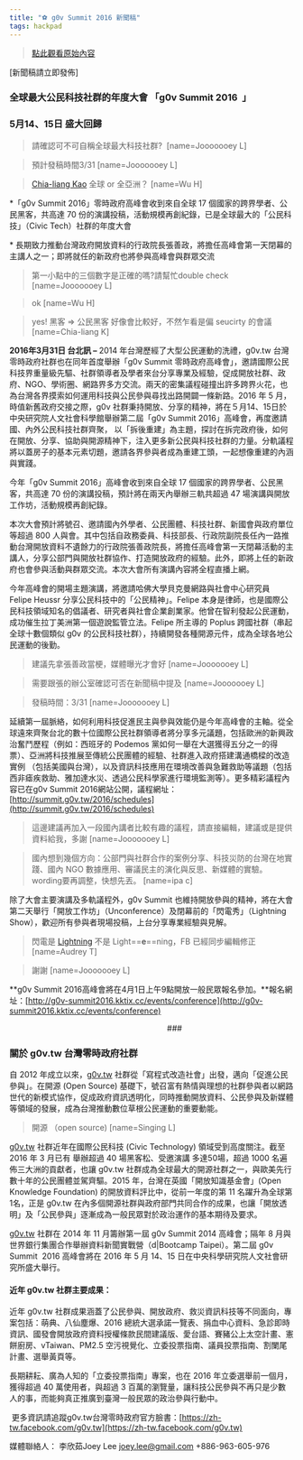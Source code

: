 ```yaml
---
title: "⚽ g0v Summit 2016 新聞稿"
tags: hackpad
---
```


> [點此觀看原始內容](https://g0v.hackpad.tw/DMND6B00v5c)


\[新聞稿請立即發佈\]

### 全球最大公民科技社群的年度大會 「g0v Summit 2016  」

### 5月14、15日 盛大回歸


> 請確認可不可自稱全球最大科技社群? 
> [name=Jooooooey L]

> 預計發稿時間3/31
> [name=Jooooooey L]

> [Chia-liang Kao](https://g0v.hackpad.tw/ep/profile/AHlg3ouwI8g) 全球 or 全亞洲？
> [name=Wu H]


*「g0v Summit 2016」零時政府高峰會收到來自全球 17 個國家的跨界學者、公民黑客，共高達 70 份的演講投稿，活動規模再創紀錄，已是全球最大的「公民科技」（Civic Tech）社群的年度大會

\* 長期致力推動台灣政府開放資料的行政院長張善政，將擔任高峰會第一天閉幕的主講人之一；即將就任的新政府也將參與高峰會與群眾交流

> 第一小點中的三個數字是正確的嗎?請幫忙double check 
> [name=Jooooooey L]

> ok
> [name=Wu H]

> yes! 黑客 => 公民黑客 好像會比較好，不然乍看是偏 seucirty 的會議
> [name=Chia-liang K]



**2016年3月31日 台北訊 –** 2014  年台灣歷經了大型公民運動的洗禮，g0v.tw  台灣零時政府社群也在同年首度舉辦「g0v Summit 零時政府高峰會」，邀請國際公民科技界重量級先驅、社群領導者及學者來台分享專業及經驗，促成開放社群、政府、NGO、學術圈、網路界多方交流。兩天的密集議程碰撞出許多跨界火花，也為台灣各界摸索如何運用科技與公民參與尋找出路開闢一條新路。2016  年  5  月，時值新舊政府交接之際，g0v 社群秉持開放、分享的精神，將在５月14、15日於中央研究院人文社會科學館舉辦第二屆「g0v Summit 2016」高峰會，再度邀請國、內外公民科技社群齊聚， 以「拆後重建」為主題，探討在拆完政府後，如何在開放、分享、協助與開源精神下，注入更多新公民與科技社群的力量。分軌議程將以蓋房子的基本元素切題，邀請各界參與者成為重建工頭，一起想像重建的內涵與實踐。

今年「g0v Summit 2016」高峰會收到來自全球 17 個國家的跨界學者、公民黑客，共高達 70 份的演講投稿，預計將在兩天內舉辦三軌共超過 47 場演講與開放工作坊，活動規模再創紀錄。

本次大會預計將號召、邀請國內外學者、公民團體、科技社群、新國會與政府單位等超過 800 人與會。其中包括自政務委員、科技部長、行政院副院長任內一路推動台灣開放資料不遺餘力的行政院張善政院長，將擔任高峰會第一天閉幕活動的主講人，分享公部門與開放社群協作、打造開放政府的經驗。此外，即將上任的新政府也會參與活動與群眾交流。本次大會所有演講內容將全程直播上網。

今年高峰會的開場主題演講，將邀請哈佛大學貝克曼網路與社會中心研究員  Felipe Heussr  分享公民科技中的「公民精神」。Felipe  本身是律師，也是國際公民科技領域知名的倡議者、研究者與社會企業創業家。他曾在智利發起公民運動，成功催生拉丁美洲第一個遊說監管立法。Felipe  所主導的  Poplus 跨國社群（串起全球十數個類似 g0v 的公民科技社群），持續開發各種開源元件，成為全球各地公民運動的後勤。

> 建議先拿張善政當梗，媒體曝光才會好
> [name=Jooooooey L]

> 需要跟張的辦公室確認可否在新聞稿中提及
> [name=Jooooooey L]

> 發稿時間：3/31
> [name=Jooooooey L]


延續第一屆脈絡，如何利用科技促進民主與參與效能仍是今年高峰會的主軸。從全球遠來齊聚台北的數十位國際公民社群領導者將分享多元議題，包括歐洲的新興政治奮鬥歷程（例如：西班牙的 Podemos 黨如何一舉在大選獲得五分之一的得票）、亞洲將科技推展至傳統公民團體的經驗、社群進入政府搭建溝通橋樑的改造實例 （包括美國與台灣），以及資訊科技應用在環境改善與急難救助等議題（包括西非瘧疾救助、雅加達水災、透過公民科學家進行環境監測等）。更多精彩議程內容已在g0v Summit 2016網站公開，議程網址：[http://summit.g0v.tw/2016/schedules](http://summit.g0v.tw/2016/schedules)

> 這邊建議再加入一段國內講者比較有趣的議程，請直接編輯，建議或是提供資料給我，多謝
> [name=Jooooooey L]

> 國內想到幾個方向：公部門與社群合作的案例分享、科技災防的台灣在地實踐、國內 NGO 數據應用、審議民主的演化與反思、新媒體的實驗。wording要再調整，快想先丟。
> [name=ipa c]


除了大會主要演講及多軌議程外，g0v Summit 也維持開放參與的精神，將在大會第二天舉行「開放工作坊」（Unconference）及閉幕前的「閃電秀」（Lightning Show），歡迎所有參與者現場投稿，上台分享專業經驗與見解。

> 閃電是 [Lightning](https://en.wikipedia.org/wiki/Lightning_talk) 不是 Light==**e**==ning，FB 已經同步編輯修正
> [name=Audrey T]

> 謝謝
> [name=Jooooooey L]



**g0v Summit 2016高峰會將在4月1日上午9點開放一般民眾報名參加。**報名網址：[http://g0v-summit2016.kktix.cc/events/conference](http://g0v-summit2016.kktix.cc/events/conference)


                                                                       ###

### 關於  g0v.tw  台灣零時政府社群


自  2012  年成立以來，[g0v.tw](http://g0v.tw/)  社群從「寫程式改造社會」出發，邁向「促進公民參與」。在開源  (Open Source)  基礎下，號召富有熱情與理想的社群參與者以網路世代的新模式協作，促成政府資訊透明化，同時推動開放資料、公民參與及新媒體等領域的發展，成為台灣推動數位草根公民運動的重要動能。
> 開源 （open source)
> [name=Singing L]


[g0v.tw](http://g0v.tw/)  社群近年在國際公民科技  (Civic Technology)  領域受到高度關注。截至 2016 年 3 月已有 舉辦超過  40  場黑客松、受邀演講 多達50場，超過  1000  名遍佈三大洲的貢獻者，也讓  g0v.tw  社群成為全球最大的開源社群之一，與歐美先行數十年的公民團體並駕齊驅。2015  年，台灣在英國「開放知識基金會」(Open Knowledge Foundation)  的開放資料評比中，從前一年度的第  11  名躍升為全球第1名，正是  g0v.tw  在內多個開源社群與政府部門共同合作的成果，也讓「開放透明」及「公民參與」逐漸成為一般民眾對於政治運作的基本期待及要求。

[g0v.tw](http://g0v.tw/)  社群在  2014 年 11 月籌辦第一屆 g0v Summit 2014  高峰會；隔年 8 月與世界銀行集團合作舉辦資料新聞實戰營（d|Bootcamp Taipei）。第二屆  g0v Summit  2016  高峰會將在  2016  年  5  月  14、15  日在中央科學研究院人文社會研究所盛大舉行。

#### 近年  g0v.tw  社群主要成果：


近年  g0v.tw 社群成果涵蓋了公民參與、開放政府、救災資訊科技等不同面向，專案包括：萌典、八仙塵爆、2016 總統大選承諾一覽表、捐血中心資料、急診即時資訊、國發會開放政府資料授權條款民間建議版、愛台語、賽豬公上太空計畫、憲餅廚房、vTaiwan、PM2.5 空污視覺化、立委投票指南、議員投票指南、割闌尾計畫、選舉黃頁等。

長期耕耘、廣為人知的「立委投票指南」專案，也在 2016 年立委選舉前一個月，獲得超過 40 萬使用者，與超過 3 百萬的瀏覽量，讓科技公民參與不再只是少數人的事，而能夠真正推廣到臺灣一般民眾的政治參與行動中。

 更多資訊請追蹤g0v.tw台灣零時政府官方臉書：[https://zh-tw.facebook.com/g0v.tw](https://zh-tw.facebook.com/g0v.tw)

媒體聯絡人：
李欣茹Joey Lee
[joey.lee@gmail.com](mailto:joey.lee@gmail.com)
+886-963-605-976




